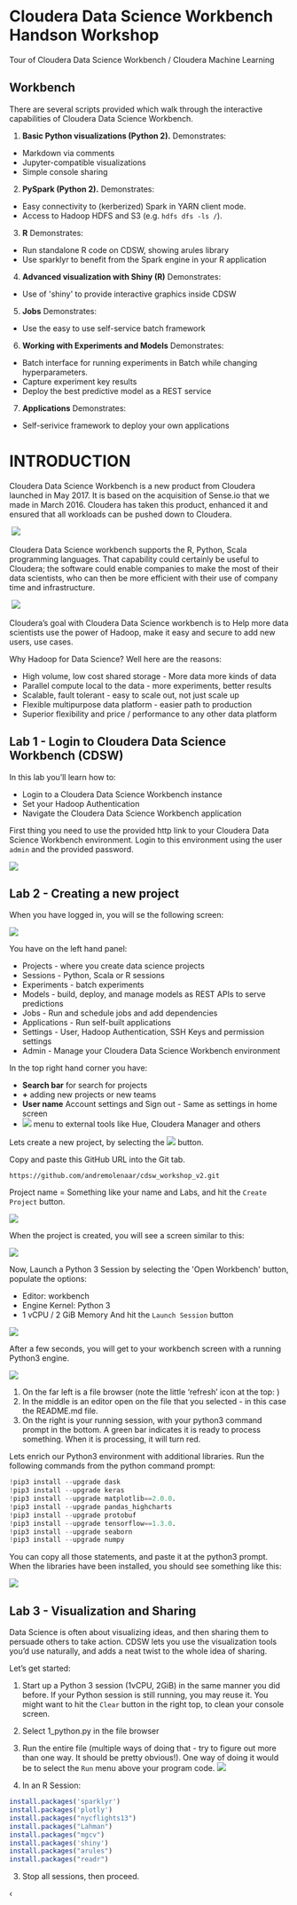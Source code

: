 # Cloudera Data Science Workbench Handson Workshop
Tour of Cloudera Data Science Workbench / Cloudera Machine Learning

## Workbench
There are several scripts provided which walk through the interactive capabilities of Cloudera Data Science Workbench.

1. **Basic Python visualizations (Python 2).** Demonstrates:
  - Markdown via comments
  - Jupyter-compatible visualizations
  - Simple console sharing
2. **PySpark (Python 2).** Demonstrates:
  - Easy connectivity to (kerberized) Spark in YARN client mode.
  - Access to Hadoop HDFS and S3 (e.g. `hdfs dfs -ls /`).
3. **R** Demonstrates:
  - Run standalone R code on CDSW, showing arules library
  - Use sparklyr to benefit from the Spark engine in your R application
4. **Advanced visualization with Shiny (R)** Demonstrates:
  - Use of 'shiny' to provide interactive graphics inside CDSW
5. **Jobs** Demonstrates:
  - Use the easy to use self-service batch framework
6. **Working with Experiments and Models** Demonstrates:
  - Batch interface for running experiments in Batch while changing hyperparameters.
  - Capture experiment key results
  - Deploy the best predictive model as a REST service
7. **Applications** Demonstrates:
  - Self-serivice framework to deploy your own applications


#  INTRODUCTION
Cloudera Data Science Workbench is a new product from Cloudera launched in May 2017. It is based on the acquisition of Sense.io that we made in March 2016. Cloudera has taken this product, enhanced it and ensured that all workloads can be pushed down to Cloudera.

&nbsp;![](assets/markdown-img-paste-20200501105615165.png)

Cloudera Data Science workbench supports the R, Python, Scala programming languages. That capability could certainly be useful to Cloudera; the software could enable companies to make the most of their data scientists, who can then be more efficient with their use of company time and
infrastructure.

&nbsp;![](assets/markdown-img-paste-20200501105801725.png)

Cloudera’s goal with Cloudera Data Science workbench is to Help more data scientists use the power of Hadoop, make it easy and secure to add new users, use cases.

Why Hadoop for Data Science? Well here are the reasons:
- High volume, low cost shared storage - More data more kinds of data
- Parallel compute local to the data - more experiments, better results
- Scalable, fault tolerant - easy to scale out, not just scale up
- Flexible multipurpose data platform - easier path to production
- Superior flexibility and price / performance to any other data platform

## Lab 1 - Login to Cloudera Data Science Workbench (CDSW)

In this lab you’ll learn how to:
- Login to a Cloudera Data Science Workbench instance
- Set your Hadoop Authentication
- Navigate the Cloudera Data Science Workbench application

First thing you need to use the provided http link to your Cloudera Data Science Workbench environment. Login to this environment using the user ```admin``` and the provided password.

![](assets/markdown-img-paste-20200501111507756.png)

## Lab 2 - Creating a new project
When you have logged in, you will se the following screen:

![](assets/markdown-img-paste-20200501111620223.png)

You have on the left hand panel:
- Projects - where you create data science projects
- Sessions - Python, Scala or R sessions
- Experiments - batch experiments
- Models - build, deploy, and manage models as REST APIs to serve predictions
- Jobs - Run and schedule jobs and add dependencies
- Applications - Run self-built applications
- Settings - User, Hadoop Authentication, SSH Keys and permission settings
- Admin - Manage your Cloudera Data Science Workbench environment

In the top right hand corner you have:
- **Search bar** for search for projects
- **+**	adding new projects or new teams
- **User name** Account settings and Sign out - Same as settings in home screen
- ![](assets/markdown-img-paste-20200501131947103.png) menu to external tools like Hue, Cloudera Manager and others

Lets create a new project, by selecting the ![](assets/markdown-img-paste-2020050113225547.png) button.

Copy and paste this GitHub URL into the Git tab.
```
https://github.com/andremolenaar/cdsw_workshop_v2.git
```
Project name = Something like your name and Labs, and hit the ```Create Project``` button.

![](assets/markdown-img-paste-20200501132541791.png)

When the project is created, you will see a screen similar to this:

![](assets/markdown-img-paste-20200501133310609.png)

Now, Launch a Python 3 Session by selecting the 'Open Workbench' button, populate the options:
- Editor: workbench
- Engine Kernel: Python 3
- 1 vCPU / 2 GiB Memory
And hit the ```Launch Session``` button

![](assets/markdown-img-paste-20200501134641312.png)

After a few seconds, you will get to your workbench screen with a running Python3 engine.

![](assets/markdown-img-paste-20200501135850802.png)

1.	On the far left is a file browser (note the little ‘refresh’ icon at the top:  )
2.	In the middle is an editor open on the file that you selected - in this case the README.md file.
3.	On the right is your running session, with your python3 command prompt in the bottom. A green bar indicates it is ready to process something. When it is processing, it will turn red.

Lets enrich our Python3 environment with additional libraries.
Run the following commands from the python command prompt:

```Python
!pip3 install --upgrade dask
!pip3 install --upgrade keras
!pip3 install --upgrade matplotlib==2.0.0.
!pip3 install --upgrade pandas_highcharts
!pip3 install --upgrade protobuf
!pip3 install --upgrade tensorflow==1.3.0.
!pip3 install --upgrade seaborn
!pip3 install --upgrade numpy
```
You can copy all those statements, and paste it at the python3 prompt.
When the libraries have been installed, you should see something like this:

![](assets/markdown-img-paste-20200501140545193.png)

## Lab 3 - Visualization and Sharing

Data Science is often about visualizing ideas, and then sharing them to persuade others to take action. CDSW lets you use the visualization tools you’d use naturally, and adds a neat twist to the whole idea of sharing.

Let’s get started:
1.	Start up a Python 3 session (1vCPU, 2GiB) in the same manner you did before. If your Python session is still running, you may reuse it. You might want to hit the ```Clear``` button in the right top, to clean your console screen.
2.	Select 1_python.py in the file browser
3.	Run the entire file (multiple ways of doing that - try to figure out more than one way. It should be pretty obvious!). One way of doing it would be to select the ```Run``` menu above your program code. ![](assets/markdown-img-paste-20200501142748451.png?v=4&s=200)





2. In an R Session:
```R
install.packages('sparklyr')
install.packages('plotly')
install.packages("nycflights13")
install.packages("Lahman")
install.packages("mgcv")
install.packages('shiny')
install.packages("arules")
install.packages("readr")
```

3. Stop all sessions, then proceed.

‹
